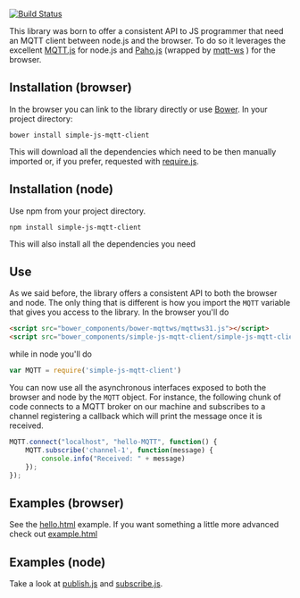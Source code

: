 [![Build Status](https://travis-ci.org/tebemis/simple-js-mqtt-client.svg)](https://travis-ci.org/tebemis/simple-js-mqtt-client)

This library was born to offer a consistent API to JS programmer that need an MQTT client between node.js and the browser. To do so it leverages the excellent [MQTT.js](https://github.com/adamvr/MQTT.js) for node.js and [Paho.js](http://www.eclipse.org/paho/clients/js/) (wrapped by [mqtt-ws](https://github.com/M2MConnections/mqtt-ws) ) for the browser.

## Installation (browser)

In the browser you can link to the library directly or use [Bower](http://bower.io/). In your project directory:
```
bower install simple-js-mqtt-client
```
This will download all the dependencies which need to be then manually imported or, if you prefer, requested with [require.js](http://requirejs.org/).

## Installation (node)
Use npm from your project directory.
```
npm install simple-js-mqtt-client
```
This will also install all the dependencies you need

## Use
As we said before, the library offers a consistent API to both the browser and node. The only thing that is different is how you import the `MQTT` variable that gives you access to the library. In the browser you'll do
```html
<script src="bower_components/bower-mqttws/mqttws31.js"></script>
<script src="bower_components/simple-js-mqtt-client/simple-js-mqtt-client.js"></script>
```
while in node you'll do
```javascript
var MQTT = require('simple-js-mqtt-client')
```
You can now use all the asynchronous interfaces exposed to both the browser and node by the `MQTT` object. For instance, the following chunk of code connects to a MQTT broker on our machine and subscribes to a channel registering a callback which will print the message once it is received.
```javascript
MQTT.connect("localhost", "hello-MQTT", function() {
	MQTT.subscribe('channel-1', function(message) {
		console.info("Received: " + message)
	});
});
```

## Examples (browser)
See the [hello.html](https://github.com/tebemis/simple-js-mqtt-client/blob/master/examples/browser/hello.html) example. If you want something a little more advanced check out [example.html](https://github.com/tebemis/simple-js-mqtt-client/blob/master/examples/browser/example.html)

## Examples (node)
Take a look at [publish.js](https://github.com/tebemis/simple-js-mqtt-client/blob/master/examples/node/publish.js) and [subscribe.js](https://github.com/tebemis/simple-js-mqtt-client/blob/master/examples/node/subscribe.js).

